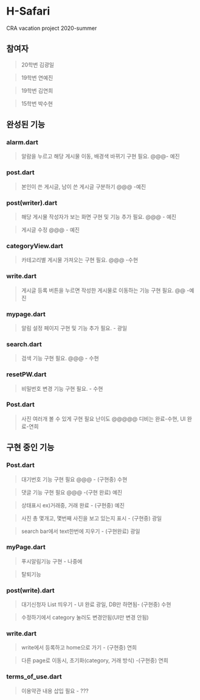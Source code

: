 # H-Safari
CRA vacation project 2020-summer

## 참여자

> 20학번 김광일

> 19학번 연예진

> 19학번 김연희

> 15학번 박수현

## 완성된 기능

### alarm.dart
> 알람을 누르고 해당 게시물 이동, 배경색 바뀌기 구현 필요. @@@- 예진

### post.dart
> 본인이 쓴 게시글, 남이 쓴 게시글 구분하기 @@@ -예진

### post(writer).dart
> 해당 게시물 작성자가 보는 화면 구현 및 기능 추가 필요. @@@ - 예진

> 게시글 수정 @@@ - 예진

### categoryView.dart
> 카테고리별 게시물 가져오는 구현 필요. @@@ -수현

### write.dart
> 게시글 등록 버튼을 누르면 작성한 게시물로 이동하는 기능 구현 필요. @@ -예진

### mypage.dart
> 알림 설정 페이지 구현 및 기능 추가 필요. - 광일

### search.dart
> 검색 기능 구현 필요. @@@ - 수현

### resetPW.dart
> 비밀번호 변경 기능 구현 필요. - 수현

### Post.dart
> 사진 여러개 볼 수 있게 구현 필요 난이도 @@@@@ 디비는 완료-수현, UI 완료-연희


## 구현 중인 기능

### Post.dart
> 대기번호 기능 구현 필요 @@@ - (구현중) 수현

> 댓글 기능 구현 필요  @@@ -(구현 완료) 예진

> 상태표시 ex)거래중, 거래 완료 - (구현중) 예진

> 사진 총 몇개고, 몇번째 사진을 보고 있는지 표시 - (구현중) 광일

> search bar에서 text한번에 지우기 - (구현완료) 광일

### myPage.dart
> 푸시알림기능 구현 - 나중에

> 탈퇴기능

### post(write).dart
> 대기신청자 List 띄우기 - UI 완료 광일, DB만 하면됨- (구현중) 수현

> 수정하기에서 category 눌러도 변경안됨(UI만 변경 안됨)

### write.dart
> write에서 등록하고 home으로 가기 - (구현중) 연희

> 다른 page로 이동시, 초기화(category, 거래 방식) -(구현중) 연희

### terms_of_use.dart 
> 이용약관 내용 삽입 필요 - ???
